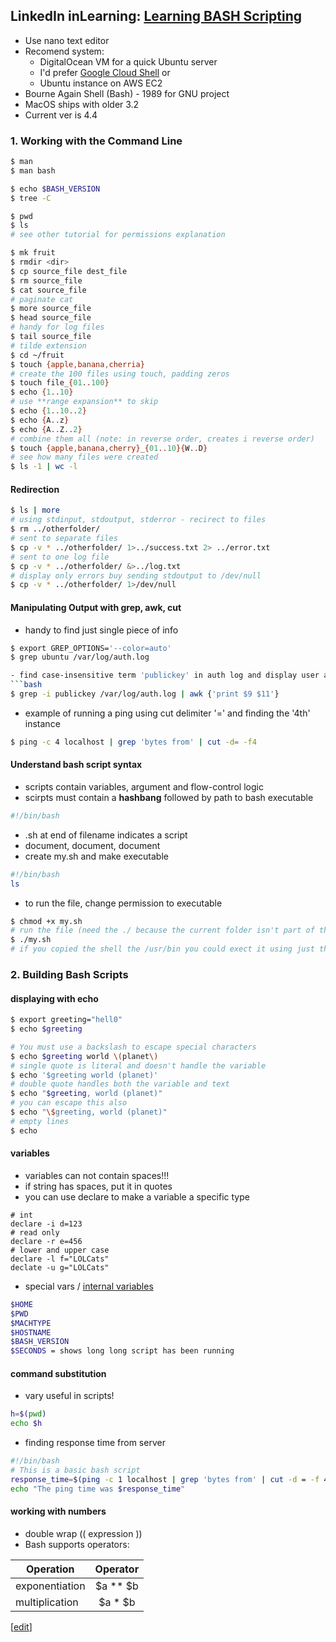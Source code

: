 

## LinkedIn inLearning: [Learning BASH Scripting](https://www.linkedin.com/learning/learning-bash-scripting)

- Use nano text editor
- Recomend system: 
  - DigitalOcean VM for a quick Ubuntu server
  - I'd prefer [Google Cloud Shell](https://cloud.google.com/shell/) or 
  - Ubuntu instance on AWS EC2
- Bourne Again Shell (Bash) - 1989 for GNU project
- MacOS ships with older 3.2
- Current ver is 4.4

### 1. Working with the Command Line

```bash
$ man
$ man bash

$ echo $BASH_VERSION
$ tree -C

$ pwd
$ ls
# see other tutorial for permissions explanation

$ mk fruit
$ rmdir <dir>
$ cp source_file dest_file
$ rm source_file
$ cat source_file
# paginate cat
$ more source_file
$ head source_file
# handy for log files
$ tail source_file
# tilde extension
$ cd ~/fruit
$ touch {apple,banana,cherria}
# create the 100 files using touch, padding zeros
$ touch file_{01..100}
$ echo {1..10}
# use **range expansion** to skip
$ echo {1..10..2}
$ echo {A..z}
$ echo {A..Z..2}
# combine them all (note: in reverse order, creates i reverse order)
$ touch {apple,banana,cherry}_{01..10}{W..D}
# see how many files were created
$ ls -1 | wc -l

```

#### Redirection

```bash
$ ls | more
# using stdinput, stdoutput, stderror - recirect to files
$ rm ../otherfolder/
# sent to separate files
$ cp -v * ../otherfolder/ 1>../success.txt 2> ../error.txt
# sent to one log file
$ cp -v * ../otherfolder/ &>../log.txt
# display only errors buy sending stdoutput to /dev/null
$ cp -v * ../otherfolder/ 1>/dev/null
```

#### Manipulating Output with grep, awk, cut
- handy to find just single piece of info

```bash
$ export GREP_OPTIONS='--color=auto'
$ grep ubuntu /var/log/auth.log

- find case-insensitive term 'publickey' in auth log and display user and IP
```bash
$ grep -i publickey /var/log/auth.log | awk {'print $9 $11'}
```
- example of running a ping using cut delimiter '=' and finding the '4th' instance
```bash
$ ping -c 4 localhost | grep 'bytes from' | cut -d= -f4
```
#### Understand bash script syntax

- scripts contain variables, argument and flow-control logic
- scirpts must contain a __hashbang__ followed by path to bash executable
```bash
#!/bin/bash
```

- .sh at end of filename indicates a script
- document, document, document
- create my.sh and make executable
```bash
#!/bin/bash
ls
```

- to run the file, change permission to executable
```bash
$ chmod +x my.sh
# run the file (need the ./ because the current folder isn't part of the $PATH)
$ ./my.sh
# if you copied the shell the /usr/bin you could exect it using just the name
```

### 2. Building Bash Scripts

#### displaying with echo

```bash
$ export greeting="hell0"
$ echo $greeting

# You must use a backslash to escape special characters
$ echo $greeting world \(planet\)
# single quote is literal and doesn't handle the variable
$ echo '$greeting world (planet)'
# double quote handles both the variable and text
$ echo "$greeting, world (planet)"
# you can escape this also
$ echo "\$greeting, world (planet)"
# empty lines 
$ echo
```

#### variables

- variables can not contain spaces!!!
- if string has spaces, put it in quotes
- you can use declare to make a variable a specific type
```
# int
declare -i d=123
# read only
declare -r e=456
# lower and upper case
declare -l f="LOLCats"
declate -u g="LOLCats"
```
- special vars / [internal variables](https://www.tldp.org/LDP/abs/html/internalvariables.html)
```bash
$HOME
$PWD
$MACHTYPE
$HOSTNAME
$BASH_VERSION
$SECONDS = shows long long script has been running
```

#### command substitution
- vary useful in scripts!
```bash
h=$(pwd)
echo $h
```
- finding response time from server
```bash
#!/bin/bash
# This is a basic bash script
response_time=$(ping -c 1 localhost | grep 'bytes from' | cut -d = -f 4)
echo "The ping time was $response_time"
```

#### working with numbers
- double wrap (( expression ))
- Bash supports operators:

| Operation | Operator |
|------|:---------:|
| exponentiation | $a ** $b |
| multiplication | $a * $b |
  



[[edit](https://github.com/nealalan/nealalan.github.io/edit/master/BASH-notes.md)]
